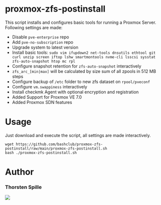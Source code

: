 # proxmox-zfs-postinstall

This script installs and configures basic tools for running a Proxmox Server.
Following settings are made:
- Disable `pve-enterprise` repo
- Add `pve-no-subscription` repo
- Upgrade system to latest version
- Install basic tools: `sudo vim ifupdown2 net-tools dnsutils ethtool git curl unzip screen iftop lshw smartmontools nvme-cli lsscsi sysstat zfs-auto-snapshot htop mc rpl`
- Configure snapshot retention for `zfs-auto-snapshot` interactively
- `zfs_arc_[min|max]` will be calculated by size sum of all zpools in 512 MB steps
- Configure backup of `/etc` folder to new zfs dataset on `rpool/pveconf`
- Configure `vm.swappiness` interactively
- Install checkmk Agent with optional encryption and registration
- Added Support for Proxmox VE 7.0
- Added Proxmox SDN features

# Usage

Just download and execute the script, all settings are made interactively.
```
wget https://github.com/bashclub/proxmox-zfs-postinstall/raw/main/proxmox-zfs-postinstall.sh
bash ./proxmox-zfs-postinstall.sh
```

# Author
### Thorsten Spille
[<img src="https://storage.ko-fi.com/cdn/brandasset/kofi_s_tag_dark.png" rel="Support me on Ko-Fi">](https://ko-fi.com/thorakel)
